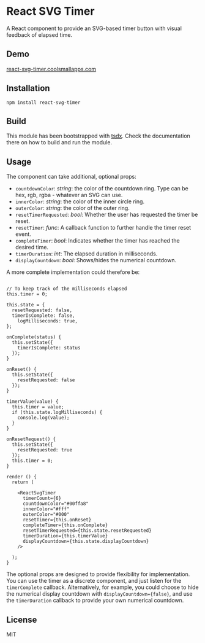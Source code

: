 # React SVG Timer

A React component to provide an SVG-based timer button with visual feedback of elapsed time.

## Demo

[react-svg-timer.coolsmallapps.com](https://react-svg-timer.coolsmallapps.com)

## Installation

```
npm install react-svg-timer
```

## Build

This module has been bootstrapped with [tsdx](https://github.com/palmerhq/tsdx). Check the documentation there on how to build and run the module.

## Usage

The component can take additional, optional props:

* `countdownColor`: *string*: the color of the countdown ring. Type can be hex, rgb, rgba - whatever an SVG can use.
* `innerColor`: *string*: the color of the inner circle ring.
* `outerColor`: *string*: the color of the outer ring.
* `resetTimerRequested`: *bool*: Whether the user has requested the timer be reset.
* `resetTimer`: *func*: A callback function to further handle the timer reset event.
* `completeTimer`: *bool*: Indicates whether the timer has reached the desired time.
* `timerDuration`: *int*: The elapsed duration in milliseconds.
* `displayCountdown`: *bool*: Shows/hides the numerical countdown.

A more complete implementation could therefore be:

````

// To keep track of the milliseconds elapsed
this.timer = 0;

this.state = {
  resetRequested: false,
  timerIsComplete: false,
	logMilliseconds: true,
};

onComplete(status) {
  this.setState({
    timerIsComplete: status
  });
}

onReset() {
  this.setState({
    resetRequested: false
  });
}

timerValue(value) {
  this.timer = value;
  if (this.state.logMilliseconds) {
    console.log(value);
  }
}

onResetRequest() {
  this.setState({
    resetRequested: true
  });
  this.timer = 0;
}

render () {
  return (

    <ReactSvgTimer
      timerCount={6}
      countdownColor="#00ffa8"
      innerColor="#fff"
      outerColor="#000"
      resetTimer={this.onReset}
      completeTimer={this.onComplete}
      resetTimerRequested={this.state.resetRequested}
      timerDuration={this.timerValue}
      displayCountdown={this.state.displayCountdown}
    />

  );
}

````

The optional props are designed to provide flexibility for implementation. You can use the timer as a discrete component, and just listen for the `timerComplete` callback. Alternatively, for example, you could choose to hide the numerical display countdown with `displayCountdown={false}`, and use the `timerDuration` callback to provide your own numerical countdown.

## License

MIT
